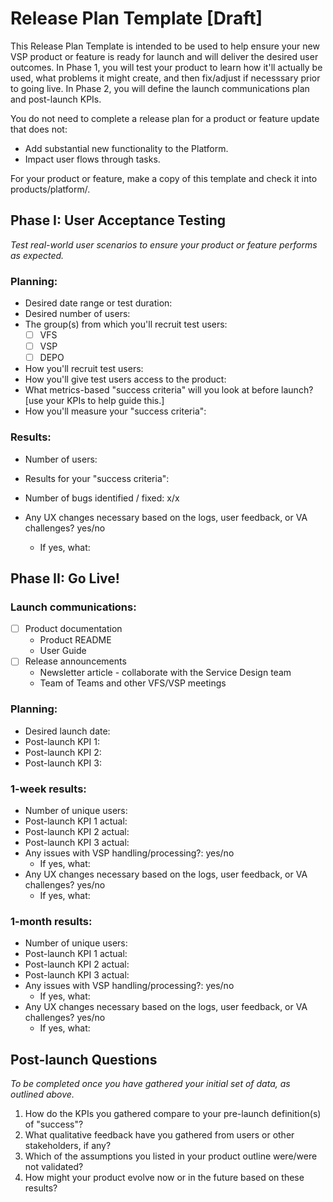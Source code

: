 # Release Plan Template [Draft]
This Release Plan Template is intended to be used to help ensure your new VSP product or feature is ready for launch and will deliver the desired user outcomes. In Phase 1, you will test your product to learn how it'll actually be used, what problems it might create, and then fix/adjust if necesssary prior to going live. In Phase 2, you will define the launch communications plan and post-launch KPIs. 

You do not need to complete a release plan for a product or feature update that does not:

- Add substantial new functionality to the Platform.
- Impact user flows through tasks.

For your product or feature, make a copy of this template and check it into products/platform/<product-name>.

## Phase I: User Acceptance Testing
*Test real-world user scenarios to ensure your product or feature performs as expected.*

### Planning:

- Desired date range or test duration: 
- Desired number of users: 
- The group(s) from which you'll recruit test users:
  - [ ] VFS
  - [ ] VSP
  - [ ] DEPO
- How you'll recruit test users:
- How you'll give test users access to the product: 
- What metrics-based "success criteria" will you look at before launch? [use your KPIs to help guide this.]
- How you'll measure your "success criteria": 

### Results:

- Number of users: 	

- Results for your "success criteria":

- Number of bugs identified / fixed: x/x

- Any UX changes necessary based on the logs, user feedback, or VA challenges? yes/no

  - If yes, what:   

## Phase II: Go Live!

### Launch communications:

- [ ] Product documentation
  - Product README
  - User Guide 
- [ ] Release announcements
  - Newsletter article - collaborate with the Service Design team
  - Team of Teams and other VFS/VSP meetings

### Planning:

- Desired launch date: 
- Post-launch KPI 1:
- Post-launch KPI 2:
- Post-launch KPI 3: 

### 1-week results:

- Number of unique users: 
- Post-launch KPI 1 actual: 
- Post-launch KPI 2 actual: 
- Post-launch KPI 3 actual:
- Any issues with VSP handling/processing?: yes/no
  - If yes, what:
- Any UX changes necessary based on the logs, user feedback, or VA challenges? yes/no
  - If yes, what: 

### 1-month results:

- Number of unique users: 
- Post-launch KPI 1 actual: 
- Post-launch KPI 2 actual: 
- Post-launch KPI 3 actual: 
- Any issues with VSP handling/processing?: yes/no
  - If yes, what:
- Any UX changes necessary based on the logs, user feedback, or VA challenges? yes/no
  - If yes, what: 

## Post-launch Questions

*To be completed once you have gathered your initial set of data, as outlined above.*

1. How do the KPIs you gathered compare to your pre-launch definition(s) of "success"?
2. What qualitative feedback have you gathered from users or other stakeholders, if any?
3. Which of the assumptions you listed in your product outline were/were not validated?
4. How might your product evolve now or in the future based on these results?
